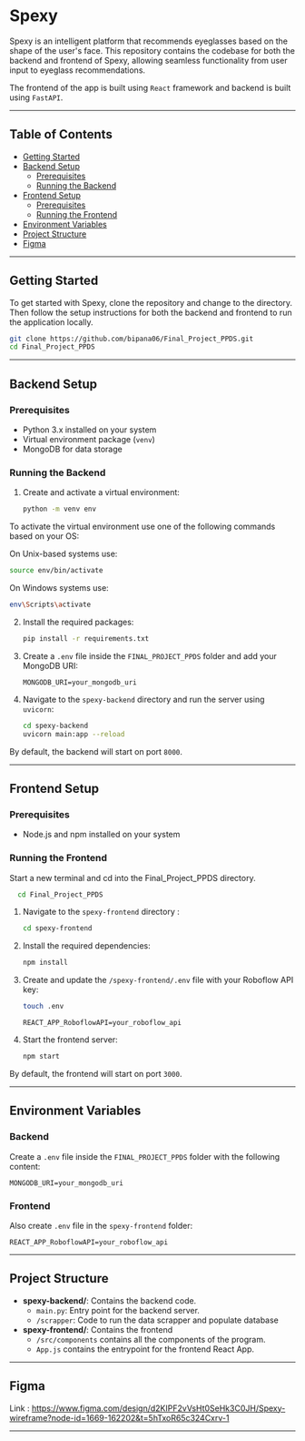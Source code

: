 # Spexy

Spexy is an intelligent platform that recommends eyeglasses based on the shape of the user's face. This repository contains the codebase for both the backend and frontend of Spexy, allowing seamless functionality from user input to eyeglass recommendations.

The frontend of the app is built using `React` framework and backend is built using `FastAPI`. 

---

## Table of Contents
- [Getting Started](#getting-started)
- [Backend Setup](#backend-setup)
  - [Prerequisites](#prerequisites)
  - [Running the Backend](#running-the-backend)
- [Frontend Setup](#frontend-setup)
  - [Prerequisites](#prerequisites-1)
  - [Running the Frontend](#running-the-frontend)
- [Environment Variables](#environment-variables)
- [Project Structure](#project-structure)
- [Figma](#figma)

---

## Getting Started

To get started with Spexy, clone the repository and change to the directory. Then follow the setup instructions for both the backend and frontend to run the application locally.

```bash
git clone https://github.com/bipana06/Final_Project_PPDS.git
cd Final_Project_PPDS
```

---

## Backend Setup

### Prerequisites

- Python 3.x installed on your system
- Virtual environment package (`venv`)
- MongoDB for data storage

### Running the Backend

1. Create and activate a virtual environment:

   ```bash
   python -m venv env
   ```
 To activate the virtual environment use one of the following commands based on your OS: 
 
  On Unix-based systems use:
  ```bash
source env/bin/activate
  ```

On Windows systems use:
  ```bash
env\Scripts\activate
  ```
   

2. Install the required packages:

   ```bash
   pip install -r requirements.txt
   ```

3. Create a `.env` file inside the `FINAL_PROJECT_PPDS` folder and add your MongoDB URI:

   ```
   MONGODB_URI=your_mongodb_uri
   ```

4. Navigate to the `spexy-backend` directory and run the server using `uvicorn`:

   ```bash
   cd spexy-backend
   uvicorn main:app --reload
   ```

By default, the backend will start on port `8000`.

---

## Frontend Setup

### Prerequisites

- Node.js and npm installed on your system

### Running the Frontend
Start a new terminal and cd into the Final_Project_PPDS directory. 
 ```bash
   cd Final_Project_PPDS
   ```

1. Navigate to the `spexy-frontend` directory :

   ```bash
   cd spexy-frontend
   ```

2. Install the required dependencies:

   ```bash
   npm install
   ```

3. Create and update the `/spexy-frontend/.env` file with your Roboflow API key:
    ```bash
   touch .env
   ```

   ```
   REACT_APP_RoboflowAPI=your_roboflow_api
   ```

5. Start the frontend server:

   ```bash
   npm start
   ```

By default, the frontend will start on port `3000`.

---

## Environment Variables

### Backend

Create a `.env` file inside the `FINAL_PROJECT_PPDS` folder with the following content:

```
MONGODB_URI=your_mongodb_uri
```

### Frontend

Also create `.env` file in the `spexy-frontend` folder:

```
REACT_APP_RoboflowAPI=your_roboflow_api
```

---

## Project Structure

- **spexy-backend/**: Contains the backend code.
  - `main.py`: Entry point for the backend server.
  - `/scrapper`: Code to run the data scrapper and populate database
- **spexy-frontend/**: Contains the frontend 
    - `/src/components` contains all the components of the program.
    - `App.js` contains the entrypoint for the frontend React App.

---

## Figma

Link :  https://www.figma.com/design/d2KIPF2vVsHt0SeHk3C0JH/Spexy-wireframe?node-id=1669-162202&t=5hTxoR65c324Cxrv-1

---
